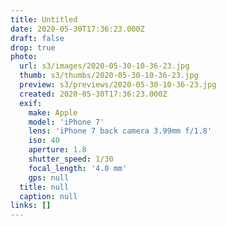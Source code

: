 ```yaml
---
title: Untitled
date: 2020-05-30T17:36:23.000Z
draft: false
drop: true
photo:
  url: s3/images/2020-05-30-10-36-23.jpg
  thumb: s3/thumbs/2020-05-30-10-36-23.jpg
  preview: s3/previews/2020-05-30-10-36-23.jpg
  created: 2020-05-30T17:36:23.000Z
  exif:
    make: Apple
    model: 'iPhone 7'
    lens: 'iPhone 7 back camera 3.99mm f/1.8'
    iso: 40
    aperture: 1.8
    shutter_speed: 1/30
    focal_length: '4.0 mm'
    gps: null
  title: null
  caption: null
links: []
---
```

